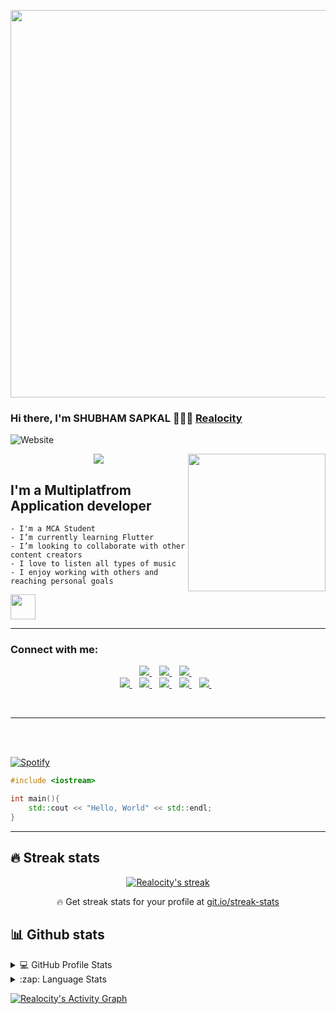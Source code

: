 <p align="center">
    <img align='center' src="https://media1.tenor.com/images/c07a0e54601516dbf8b399832636507a/tenor.gif?itemid=13765417" width='620'>
</p>

### Hi there, I'm SHUBHAM SAPKAL 🏄🏻‍♂️ [Realocity][website]

![Website](https://img.shields.io/website?down_color=orange&down_message=offline&label=Realocity&style=for-the-badge&up_color=black&up_message=online&url=https%3A%2F%2Frealocity.github.io)


<img align='right' src="https://media.giphy.com/media/M9gbBd9nbDrOTu1Mqx/giphy.gif" width="220">

<!-- Typing SVG by DenverCoder1 - https://github.com/Realocity/readme-typing-svg -->
<p align="center">
  <a href="https://github.com/Realocity/readme-typing-svg"><img src="https://readme-typing-svg.herokuapp.com/?lines=Full-stack%20web%20and%20app%20developer;Self-taught%20UI%2FUX%20Designer;5%2B%20years%20of%20coding%20experience;Always%20learning%20new%20things&font=Fira%20Code&center=true&width=440&height=45&color=f75c7e&vCenter=true&size=22"></a>
</p>

## I'm a Multiplatfrom Application developer

```
- I'm a MCA Student
- I’m currently learning Flutter
- I’m looking to collaborate with other content creators
- I love to listen all types of music
- I enjoy working with others and reaching personal goals
```
<img src="https://media.giphy.com/media/WUlplcMpOCEmTGBtBW/giphy.gif" width="40">

---

### Connect with me: 

<p align='center'>

<a href="https://www.linkedin.com/in/hash-tag-shubham-sapkal/">
<img src="https://img.shields.io/badge/linkedin-%230077B5.svg?&style=for-the-badge&logo=linkedin&logoColor=white" />
</a>&nbsp;&nbsp;

<a href="https://www.instagram.com/hashtag_shubham_sapkal/">
<img src="https://img.shields.io/badge/instagram-%23E4405F.svg?&style=for-the-badge&logo=instagram&logoColor=white" />
</a>&nbsp;&nbsp;

<a href="https://twitter.com/Tweet__Shubham">
<img src="https://img.shields.io/badge/twitter-%231DA1F2.svg?&style=for-the-badge&logo=twitter&logoColor=white" />
</a>&nbsp;&nbsp;


<br>

<a href="https://mail.google.com/mail/u/0/?view=cm&fs=1&tf=1&source=mailto&su=Hi+There&to=ssapkal101@gmail.com&body=body+goes+here">
<img src="https://img.shields.io/badge/gmail-D14836?&style=for-the-badge&logo=gmail&logoColor=white" />
</a>&nbsp;&nbsp;

<a href="https://www.reddit.com/user/Realocity">
<img src="https://img.shields.io/badge/reddit-%23FF4500.svg?&style=for-the-badge&logo=reddit&logoColor=white" />
</a>&nbsp;&nbsp;

<a href="https://wa.me/918806178117">
<img src="https://img.shields.io/badge/WHATSAPP-25D366?&style=for-the-badge&logo=whatsapp&logoColor=white" />
</a>&nbsp;&nbsp;

<a href="spotify:user:sofobedvn7qhd3k7idb730nrm:playlist:2ftxjN2rn0btlpNFZNtAln">
<img src="https://img.shields.io/badge/spotify-%231ED760.svg?&style=for-the-badge&logo=spotify&logoColor=white" />
</a>&nbsp;&nbsp;

<a href="https://t.me/Realocity">
<img src="https://img.shields.io/badge/telegram-%232CA5E0.svg?&style=for-the-badge&logo=telegram&logoColor=white" />
</a>&nbsp;&nbsp;

</p>

<br />

---

<br />
<br />

[![Spotify](https://novatorem.vercel.app/api/spotify)](https://open.spotify.com/user/omnitenebris)

```cpp
#include <iostream>

int main(){
    std::cout << "Hello, World" << std::endl;
}

```

<!--START_SECTION:waka-->

<!--END_SECTION:waka-->

---
<!-- <details>
  <summary>:zap: Recent Activity</summary>
   <br/>
   <!--START_SECTION:activity-->
 <!--  1. 🎉 Merged PR [#1](https://github.com//Realocity/Book-My-Resource/pull/1) in [Realocity/Book-My-Resource](https://github.com//Realocity/Book-My-Resource)-->
 <!--  2. 💪 Opened PR [#1](https://github.com//Realocity/Book-My-Resource/pull/1) in [Realocity/Book-My-Resource](https://github.com//Realocity/Book-My-Resource)-->
 <!--  3. 🗣 Realocity/realocity.github.io 7 commits-->
  <!-- 4. 🎉 Realocity/Grocery-Market 4 commits-->
 <!--  5. ❗️ Realocity/TIC-TAC-TEO-IN-C 3 commits-->
   <!--END_SECTION:activity-->
<!--</details> -->


## 🔥 Streak stats

<!-- GitHub Readme Streak Stats - https://github.com/Realocity/github-readme-streak-stats -->
<p align="center">
  <a href="https://github.com/Realocity/github-readme-streak-stats">
    <img title="🔥 Get streak stats for your profile at git.io/streak-stats" alt="Realocity's streak" src="https://github-readme-streak-stats.herokuapp.com/?user=Realocity&theme=monokai-metallian&hide_border=true"/>
  </a>
  <p align="center">🔥 Get streak stats for your profile at <a href="https://git.io/streak-stats">git.io/streak-stats</a></p>
</p>

## 📊 Github stats

<!-- https://github.com/anuraghazra/github-readme-stats -->
<details> 
  <summary>💻 GitHub Profile Stats</summary>
  <br/>
    <a href="https://github.com/anuraghazra/github-readme-stats"><img alt="Realocity's Github Stats" src="https://github-readme-stats-blond-eta-32.vercel.app/api?username=Realocity&show_icons=true&count_private=true&theme=react&hide_border=true&bg_color=1F222E&title_color=F85D7F&icon_color=F8D866" height="192px"/></a>
  <a href="https://github.com/anuraghazra/github-readme-stats"><img alt="Realocity's Top Languages" src="https://github-readme-stats.realocity.vercel.app/api/top-langs/?username=Realocity&langs_count=108&layout=compact&theme=react&hide_border=true&bg_color=1F222E&title_color=F85D7F&icon_color=F8D866&hide=Jupyter%20Notebook" height="192px"/></a>
  <br/>
  <b>Note:</b> Top languages is only a metric of the languages my public code consists of and doesn't reflect experience or skill level.
</details>

<details>
  <summary>:zap: Language Stats</summary>
  <br/>

[![Top Langs](https://github-readme-stats.realocity.vercel.app/api/top-langs/?username=Realocity&langs_count=10&theme=react&hide_border=true&bg_color=1F222E&title_color=F85D7F&icon_color=F8D866&hide=Jupyter%20Notebook&card_width=1100)](https://github.com/anuraghazra/github-readme-stats)

</details>

[website]: https://realocity.github.io
[twitter]: https://twitter.com/Shubham29887441
[instagram]: https://www.instagram.com/hashtag_shubham_sapkal/
[linkedin]: https://www.linkedin.com/in/hash-tag-shubham-sapkal/
[Telegram]: https://t.me/Realocity

<!-- https://github.com/Realocity/github-readme-activity-graph -->
<a href="https://github.com/Realocity/github-readme-activity-graph"><img alt="Realocity's Activity Graph" src="https://activity-graph.herokuapp.com/graph?username=Realocity&bg_color=1F222E&color=F8D866&line=F85D7F&point=FFFFFF&hide_border=true" /></a>
